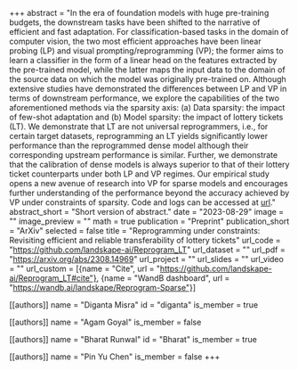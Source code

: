 +++
abstract = "In the era of foundation models with huge pre-training budgets, the downstream tasks have been shifted to the narrative of efficient and fast adaptation. For classification-based tasks in the domain of computer vision, the two most efficient approaches have been linear probing (LP) and visual prompting/reprogramming (VP); the former aims to learn a classifier in the form of a linear head on the features extracted by the pre-trained model, while the latter maps the input data to the domain of the source data on which the model was originally pre-trained on. Although extensive studies have demonstrated the differences between LP and VP in terms of downstream performance, we explore the capabilities of the two aforementioned methods via the sparsity axis: (a) Data sparsity: the impact of few-shot adaptation and (b) Model sparsity: the impact of lottery tickets (LT). We demonstrate that LT are not universal reprogrammers, i.e., for certain target datasets, reprogramming an LT yields significantly lower performance than the reprogrammed dense model although their corresponding upstream performance is similar. Further, we demonstrate that the calibration of dense models is always superior to that of their lottery ticket counterparts under both LP and VP regimes. Our empirical study opens a new avenue of research into VP for sparse models and encourages further understanding of the performance beyond the accuracy achieved by VP under constraints of sparsity. Code and logs can be accessed at [url](https://github.com/landskape-ai/Reprogram_LT)."
abstract_short = "Short version of abstract."
date = "2023-08-29"
image = ""
image_preview = ""
math = true
publication = "Preprint"
publication_short = "ArXiv"
selected = false
title = "Reprogramming under constraints: Revisiting efficient and reliable transferability of lottery tickets"
url_code = "https://github.com/landskape-ai/Reprogram_LT"
url_dataset = ""
url_pdf = "https://arxiv.org/abs/2308.14969"
url_project = ""
url_slides = ""
url_video = ""
url_custom = [{name = "Cite", url = "https://github.com/landskape-ai/Reprogram_LT#cite"}, {name = "WandB dashboard", url = "https://wandb.ai/landskape/Reprogram-Sparse"}]


[[authors]]
    name = "Diganta Misra"
    id = "diganta"
    is_member = true

[[authors]]
    name = "Agam Goyal"
    is_member = false

[[authors]]
    name = "Bharat Runwal"
    id = "Bharat"
    is_member = true

[[authors]]
    name = "Pin Yu Chen"
    is_member = false
+++